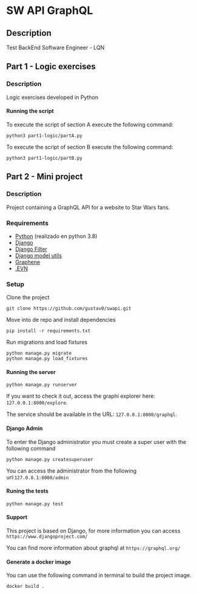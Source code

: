# SW API GraphQL

## Description

Test BackEnd Software Engineer - LQN

## Part 1 - Logic exercises

### Description
Logic exercises developed in Python

#### Running the script

To execute the script of section A execute the following command:
```
python3 part1-logic/partA.py
```

To execute the script of section B execute the following command:
```
python3 part1-logic/partB.py
```

## Part 2 - Mini project

### Description

Project containing a GraphQL API for a website to
Star Wars fans.

### Requirements
* [Python](https://www.python.org/) (realizado en python 3.8)
* [Django](https://github.com/django/django)
* [Django Filter](https://github.com/carltongibson/django-filter)
* [Django model utils](https://github.com/jazzband/django-model-utils)
* [Graphene](https://github.com/graphql-python/graphene-django)
* [.EVN](https://github.com/theskumar/python-dotenv)

### Setup

Clone the project
```
git clone https://github.com/gustav0/swapi.git
```

Move into de repo and install dependencies
```
pip install -r requirements.txt
```

Run migrations and load fixtures
```
python manage.py migrate
python manage.py load_fixtures
```

#### Running the server
```
python manage.py runserver
```
If you want to check it out, access the graphi explorer here: `127.0.0.1:8000/explore`.

The service should be available in the URL: `127.0.0.1:8000/graphql`.

#### Django Admin

To enter the Django administrator you must create a super user with the following command

```
python manage.py createsuperuser
```
You can access the administrator from the following url:`127.0.0.1:8000/admin`

#### Runing the tests
```
python manage.py test
```
#### Support

This project is based on Django, for more information you can access `https://www.djangoproject.com/`

You can find more information about graphql at `https://graphql.org/`

#### Generate a docker image

You can use the following command in terminal to build the project image.

```
docker build .
```

